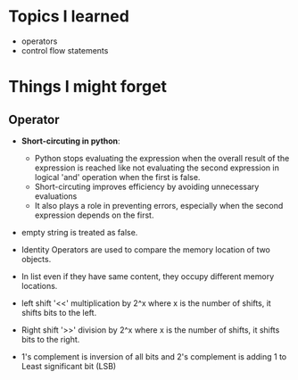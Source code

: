 # Topics I learned 

- operators
- control flow statements

# Things I might forget

## Operator
- **Short-circuting in python**:
    - Python stops evaluating the expression when the overall result of the expression is reached like not evaluating the second expression in logical 'and' operation when the first is false.
    - Short-circuting improves efficiency by avoiding unnecessary evaluations
    - It also plays a role in preventing errors, especially when the second expression depends on the first.

- empty string is treated as false.
- Identity Operators are used to compare the memory location of two objects.
- In list even if they have same content, they occupy different memory locations.
- left shift '<<' multiplication by 2^x where x is the number of shifts, it shifts bits to the left.
- Right shift '>>' division by 2^x where x is the number of shifts, it shifts bits to the right.
- 1's complement is inversion of all bits and 2's complement is adding 1 to Least significant bit (LSB)
